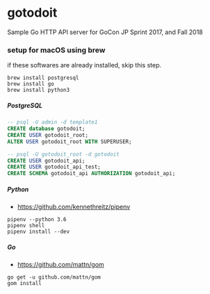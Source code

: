 # gotodoit

Sample Go HTTP API server for GoCon JP Sprint 2017, and Fall 2018


### setup for macOS using brew

if these softwares are already installed, skip this step.

```
brew install postgresql
brew install go
brew install python3
```

##### PostgreSQL
```sql
-- psql -U admin -d template1
CREATE database gotodoit;
CREATE USER gotodoit_root;
ALTER USER gotodoit_root WITH SUPERUSER;
```

```sql
-- psql -U gotodoit_root -d gotodoit
CREATE USER gotodoit_api;
CREATE USER gotodoit_api_test;
CREATE SCHEMA gotodoit_api AUTHORIZATION gotodoit_api;
```

##### Python

- https://github.com/kennethreitz/pipenv

```
pipenv --python 3.6
pipenv shell
pipenv install --dev
```

##### Go

- https://github.com/mattn/gom

```
go get -u github.com/mattn/gom
gom install
```

